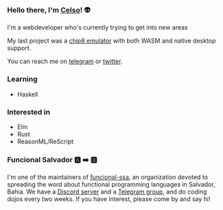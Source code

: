 ### Hello there, I'm [Celso](https://cel.so)! 👽

I'm a webdeveloper who's currently trying to get into new areas

My last project was a [chip8 emulator](https://github.com/celsobonutti/xipe-oito) with both WASM and native desktop support.

You can reach me on [telegram](https://t.me/robertinhobaptista) or [twitter](https://twitter.com/celsobonutti).

### Learning
* Haskell

### Interested in
* Elm
* Rust
* ReasonML/ReScript

### Funcional Salvador 🅰️ ➡️ 🅱️
I'm one of the maintainers of [funcional-ssa](https://github.com/funcional-ssa/), an organization devoted to spreading the word about functional programming languages in Salvador, Bahia.
We have a [Discord server](https://discord.gg/6VG5wsS) and a [Telegram group](https://t.me/joinchat/CdUFVRT_8ZNnV3Bu8IHrvQ), and do coding dojos every two weeks. If you have interest, please come by and say hi!
